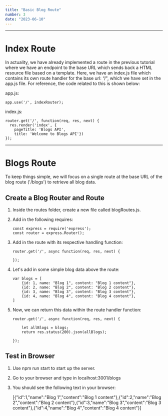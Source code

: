 ```yaml
---
title: "Basic Blog Route"
number: 3
date: "2023-06-10"
---
```


***
# Index Route

In actuality, we have already implemented a route in the previous tutorial where we have an endpoint to the base URL which sends back a HTML resource file based on a template. Here, we have an index.js file which contains its own route handler for the base url: “/", which we have set in the app.js file. For reference, the code related to this is shown below:

app.js:
```
app.use('/', indexRouter);
```

index.js:
```
router.get('/', function(req, res, next) {
  res.render('index', {
    pageTitle: 'Blogs API',
    title: 'Welcome to Blogs API'})
});
```

***

# Blogs Route

To keep things simple, we will focus on a single route at the base URL of the blog route ('/blogs') to retrieve all blog data.

## Create a Blog Router and Route

1. Inside the routes folder, create a new file called blogRoutes.js.

2. Add in the following requires:

    ```
    const express = require('express');
    const router = express.Router();
    ```

3. Add in the route with its respective handling function:

    ```
    router.get('/', async function(req, res, next) {

    });
    ```

4. Let's add in some simple blog data above the route:

    ```
    var blogs = [
        {id: 1, name: "Blog 1", content: "Blog 1 content"}, 
        {id: 2, name: "Blog 2", content: "Blog 2 content"},
        {id: 3, name: "Blog 3", content: "Blog 3 content"},
        {id: 4, name: "Blog 4", content: "Blog 4 content"},
    ]
    ```

5. Now, we can return this data within the route handler function:

    ```
    router.get('/', async function(req, res, next) {

        let allBlogs = blogs;
        return res.status(200).json(allBlogs);

    });
    ```

## Test in Browser

1. Use npm run start to start up the server.
2. Go to your browser and type in localhost:3001/blogs
3. You should see the following text in your browser: 

    [{"id":1,"name":"Blog 1","content":"Blog 1 content"},{"id":2,"name":"Blog 2","content":"Blog 2 content"},{"id":3,"name":"Blog 3","content":"Blog 3 content"},{"id":4,"name":"Blog 4","content":"Blog 4 content"}]